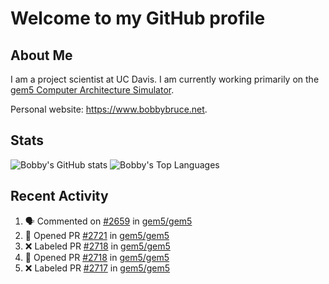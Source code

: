 # Welcome to my GitHub profile

## About Me

I am a project scientist at UC Davis. I am currently working primarily on the [gem5 Computer Architecture Simulator](https://github.com/gem5).

Personal website: <https://www.bobbybruce.net>.

## Stats

![Bobby's GitHub stats](https://github-readme-stats.vercel.app/api?username=bobbyrbruce&show_icons=true&theme=responsive&include_all_commits=true&count_private=true&show=reviews&disable_animations=true)
![Bobby's Top Languages ](https://github-readme-stats.vercel.app/api/top-langs/?username=bobbyrbruce&layout=compact&theme=responsive&count_private=true&langs_count=10&disable_animations=true)

## Recent Activity

<!--START_SECTION:activity-->
1. 🗣 Commented on [#2659](https://github.com/gem5/gem5/pull/2659#issuecomment-3469137562) in [gem5/gem5](https://github.com/gem5/gem5)
2. 💪 Opened PR [#2721](undefined) in [gem5/gem5](https://github.com/gem5/gem5)
3. ❌ Labeled PR [#2718](undefined) in [gem5/gem5](https://github.com/gem5/gem5)
4. 💪 Opened PR [#2718](undefined) in [gem5/gem5](https://github.com/gem5/gem5)
5. ❌ Labeled PR [#2717](undefined) in [gem5/gem5](https://github.com/gem5/gem5)
<!--END_SECTION:activity-->
